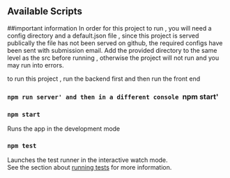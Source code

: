 ## Available Scripts
##important information
In order for this project to run , you will need a config directory and a default.json file , since this project is served publically the file has not been served on github, the required configs have been sent with submission email. Add the provided directory to the same level as the src before running , otherwise the project will not run and you may run into errors.

to run this project , run the backend first and then run the front end

### `npm run server' and then in a different console `npm start'

### `npm start`

Runs the app in the development mode

### `npm test`

Launches the test runner in the interactive watch mode.<br>
See the section about [running tests](https://facebook.github.io/create-react-app/docs/running-tests) for more information.
